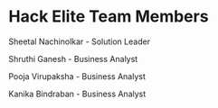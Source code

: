 # Hack Elite Team Members

Sheetal Nachinolkar - Solution Leader

Shruthi Ganesh - Business Analyst

Pooja Virupaksha - Business Analyst

Kanika Bindraban - Business Analyst





